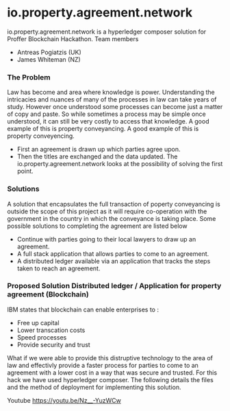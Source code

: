 # io.property.agreement.network
io.property.agreement.network is a hyperledger composer solution for Proffer Blockchain Hackathon.
Team members 
* Antreas Pogiatzis (UK)
* James Whiteman (NZ)

### The Problem 
Law has become and area where knowledge is power. Understanding the intricacies and nuances of many of the processes in law can take years of study. However once understood some processes can become just a matter of copy and paste. So while sometimes a process may be simple once understood, it can still be very costly to access that knowledge. A good example of this is property conveyancing.
A good example of this is property conveyencing. 
* First an agreement is drawn up which parties agree upon. 
* Then the titles are exchanged and the data updated.
The io.property.agreement.network looks at the possibility of solving the first point. 

### Solutions 
A solution that encapsulates the full transaction of poperty conveyancing is outside the scope of this project as it will require co-operation with the government in the country in which the conveyance is taking place.
Some possible solutions to completing the agreement are listed below 
* Continue with parties going to their local lawyers to draw up an agreement. 
* A full stack application that allows parties to come to an agreement.
* A distributed ledger available via an application that tracks the steps taken to reach an agreement.

### Proposed Solution Distributed ledger / Application for property agreement (Blockchain)
IBM states that blockchain can enable enterprises to :
* Free up capital
* Lower transcation costs
* Speed processes
* Provide security and trust

What if we were able to provide this distruptive technology to the area of law and effectivly provide a faster process for parties to come to an agreement with a lower cost in a way that was secure and trusted.
For this hack we have used hyperledger composer. The following details the files and the method of deployment for implementing this solution. 

Youtube https://youtu.be/Nz__-YuzWCw
